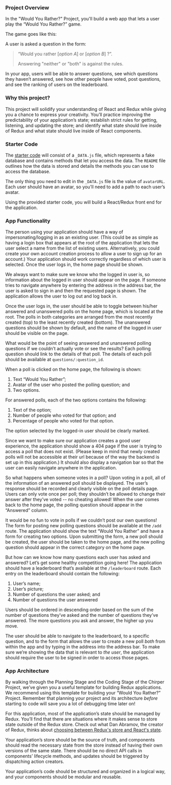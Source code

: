 ### Project Overview

In the "Would You Rather?" Project, you'll build a web app that lets a user play the “Would You Rather?” game. 

The game goes like this:

A user is asked a question in the form: 

> “Would you rather [*option A*] or [*option B*] ?”. 
>
> Answering "neither" or "both" is against the rules. 

In your app, users will be able to answer questions, see which  questions they haven’t answered, see how other people have voted, post  questions, and see the ranking of users on the leaderboard.

### Why this project?

This project will solidify your understanding of React and Redux  while giving you a chance to express your creativity. You’ll practice  improving the predictability of your application’s state; establish  strict rules for getting, listening, and updating the store; and  identify what state should live inside of Redux and what state should  live inside of React components.

### Starter Code

The [starter code](https://github.com/udacity/reactnd-project-would-you-rather-starter) will consist of a `_DATA.js` file, which represents a fake database and contains methods that let you access the data. The `README` file outlines how the data is stored and details the methods you can use to access the database.

The only thing you need to edit in the `_DATA.js` file is the value of `avatarURL`. Each user should have an avatar, so you’ll need to add a path to each user’s avatar. 

Using the provided starter code, you will build a React/Redux front end for the application.



### App Functionality

The person using your application should have a way of  impersonating/logging in as an existing user. (This could be as simple  as having a login box that appears at the root of the application that  lets the user select a name from the list of existing users.  Alternatively, you could create your own account creation process to  allow a user to sign up for an account.) Your application should work  correctly regardless of which user is selected. Once the user logs in,  the home page should be shown. 

We always want to make sure we know who the logged in user is, so  information about the logged in user should appear on the page. If  someone tries to navigate anywhere by entering the address in the  address bar, the user is asked to sign in and then the requested page is shown. The application allows the user to log out and log back in.

Once the user logs in, the user should be able to toggle between  his/her answered and unanswered polls on the home page, which is located at the root. The polls in both categories are arranged from the most  recently created (top) to the least recently created (bottom). The  unanswered questions should be shown by default, and the name of the  logged in user should be visible on the page.

What would be the point of seeing answered and unanswered polling  questions if we couldn’t actually vote or see the results? Each polling  question should link to the details of that poll. The details of each  poll should be available at `questions/:question_id`.  

When a poll is clicked on the home page, the following is shown:

1. Text “Would You Rather”;
2. Avatar of the user who posted the polling question; and
3. Two options.

For answered polls, each of the two options contains the following:

1. Text of the option;
2. Number of people who voted for that option; and
3. Percentage of people who voted for that option.

The option selected by the logged-in user should be clearly marked. 

Since we want to make sure our application creates a good user  experience, the application should show a 404 page if the user is trying to access a poll that does not exist. (Please keep in mind that newly  created polls will not be accessible at their url because of the way the backend is set up in this application.) It should also display a  navigation bar so that the user can easily navigate anywhere in the  application.

So what happens when someone votes in a poll? Upon voting in a poll,  all of the information of an answered poll should be displayed. The  user’s response should be recorded and clearly visible on the poll  details page. Users can only vote once per poll; they shouldn’t be  allowed to change their answer after they’ve voted -- no cheating  allowed! When the user comes back to the home page, the polling question should appear in the “Answered” column.

It would be no fun to vote in polls if we couldn’t post our own  questions! The form for posting new polling questions should be  available at the `/add` route. The application should show  the text “Would You Rather” and have a form for creating two options.  Upon submitting the form, a new poll should be created,  the user should be taken to the home page, and the new polling question should appear  in the correct category on the home page.

But how can we know how many questions each user has asked and  answered? Let’s get some healthy competition going here! The application should have a leaderboard that’s available at the `/leaderboard` route. Each entry on the leaderboard should contain the following:

1. User’s name;
2. User’s picture;
3. Number of questions the user asked; and
4. Number of questions the user answered

Users should be ordered in descending order based on the sum of the  number of questions they’ve asked and the number of questions they’ve  answered. The more questions you ask and answer, the higher up you move.

The user should be able to navigate to the leaderboard, to a specific question, and to the form that allows the user to create a new poll *both* from within the app and by typing in the address into the address bar. To make sure we’re showing the data that is relevant to *the user*, the application should require the user to be signed in order to access those pages.



### App Architecture

By walking through the Planning Stage and the Coding Stage of the  Chirper Project, we’ve given you a useful template for building Redux  applications. We recommend using this template for building your “Would  You Rather?” Project. Remember that planning your project and its  architecture *before* starting to code will save you a lot of debugging time later on! 

For this application, most of the application’s state should be  managed by Redux. You’ll find that there are situations where it makes  sense to store state outside of the Redux store. Check out what Dan  Abramov, the creator of Redux, thinks about  [choosing between Redux's store and React's state](https://github.com/reactjs/redux/issues/1287).

Your application’s store should be the source of truth, and  components should read the necessary state from the store instead of  having their own versions of the same state. There should be no direct  API calls in components’ lifecycle methods, and updates should be  triggered by dispatching action creators.

Your application’s code should be structured and organized in a logical way, and your components should be modular and reusable.